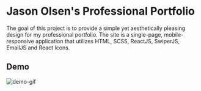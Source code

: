 # Jason Olsen's Professional Portfolio

The goal of this project is to provide a simple yet aesthetically pleasing design for my professional portfolio. The site is a single-page, mobile-responsive application that utilizes HTML, SCSS, ReactJS, SwiperJS, EmailJS and React Icons.

## Demo

![demo-gif](json-portfolio.gif)